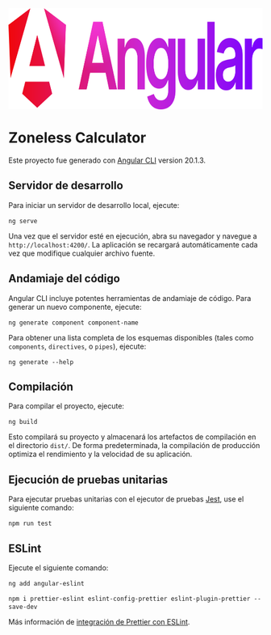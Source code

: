 <img alt="Logo de Angular" src="./public/assets/images/angular-logo.svg" style="display: block; margin: 0 auto" height=200 width=600 />

# Zoneless Calculator

Este proyecto fue generado con [Angular CLI](https://github.com/angular/angular-cli) version 20.1.3.

## Servidor de desarrollo

Para iniciar un servidor de desarrollo local, ejecute:

```
ng serve
```

Una vez que el servidor esté en ejecución, abra su navegador y navegue a `http://localhost:4200/`. La aplicación se recargará automáticamente cada vez que modifique cualquier archivo fuente.

## Andamiaje del código

Angular CLI incluye potentes herramientas de andamiaje de código. Para generar un nuevo componente, ejecute:

```
ng generate component component-name
```

Para obtener una lista completa de los esquemas disponibles (tales como `components`, `directives`, o `pipes`), ejecute:

```
ng generate --help
```

## Compilación

Para compilar el proyecto, ejecute:

```
ng build
```

Esto compilará su proyecto y almacenará los artefactos de compilación en el directorio `dist/`. De forma predeterminada, la compilación de producción optimiza el rendimiento y la velocidad de su aplicación.

## Ejecución de pruebas unitarias

Para ejecutar pruebas unitarias con el ejecutor de pruebas [Jest](https://github.com/jestjs/jest/), use el siguiente comando:

```
npm run test
```

## ESLint

Ejecute el siguiente comando:

```
ng add angular-eslint
```

```
npm i prettier-eslint eslint-config-prettier eslint-plugin-prettier --save-dev
```

Más información de [integración de Prettier con ESLint](https://prettier.io/docs/related-projects#eslint-integrations).
